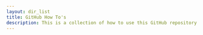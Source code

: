 ```yaml
---
layout: dir_list
title: GitHub How To's
description: This is a collection of how to use this GitHub repository to generate GitHub pages
---
```

